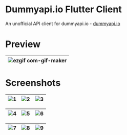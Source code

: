 # Dummyapi.io Flutter Client

An unofficial API client for dummyapi.io - [dummyapi.io](https://dummyapi.io/)

# Preview
| ![ezgif com-gif-maker](https://user-images.githubusercontent.com/5725704/187854130-28f79021-ad9c-4923-b852-4430122bc5dd.gif) |
|:------: |

# Screenshots
| ![1](https://user-images.githubusercontent.com/5725704/187847235-392f279f-51eb-4785-8c1e-5c0adc008bf5.png) | ![2](https://user-images.githubusercontent.com/5725704/187847268-1fe90acf-c978-499e-b219-38215b8a3d1e.png) | ![3](https://user-images.githubusercontent.com/5725704/187847316-a19389ec-1b02-43cb-8982-553144b8d7de.png) | 
|:-------------:|:-------------:|:-------------:|

| ![4](https://user-images.githubusercontent.com/5725704/187847568-8fbcf436-737c-46c4-b1aa-77c3c669cef3.png) | ![5](https://user-images.githubusercontent.com/5725704/187847588-dd424345-e6be-45e7-9f30-24bbaf7c48fd.png) | ![6](https://user-images.githubusercontent.com/5725704/187847614-2ef41751-c15e-434d-b1b4-b0b5bc8352b3.png) |
|:-------------:|:-------------:|:-------------:|

| ![7](https://user-images.githubusercontent.com/5725704/187847812-e8c034a3-a630-493a-bac3-dfc86322155e.png) | ![8](https://user-images.githubusercontent.com/5725704/187847857-ca9e7066-d2dc-4aa0-902b-076a63bb0591.png) | ![9](https://user-images.githubusercontent.com/5725704/187847906-4076e460-c67a-496e-a8b2-b7037599e342.png) |
|:-------------:|:-------------:|:-------------:|
